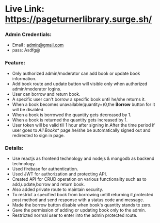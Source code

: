 # Live Link: https://pageturnerlibrary.surge.sh/
### Admin Credentials: 
  *  Email : admin@gmail.com
  *  pass: Asdfg@
### Feature:
  * Only authorized admin/moderator can add book or update book information.
  * Add book route and update button will visible only when authorized admin/moderator logins.
  * User can borrow and return book.
  * A specific user can't borrow a specific book until he/she returns it.
  * When a book becomes unavailable(quantity=)0,the **Borrow** button for it will be disabled.
  * When a book is borrowed the quantity gets decreased by 1.
  * When a book is returned the quantity gets increased by 1.
  * User token will be valid till 1 hour after signing in.After the time period if user goes to *All Books** page.he/she be automatically signed out and redirected to sign in page.

### Details:
  * Use reactjs as frontend technology and nodejs & mongodb as backend technology.
  * Used firebase for authentication.
  * Used JWT for authorization and protecting API.
  * Created API for CRUD operation on various functionality such as to add,update,borrow and return book.
  * Also added private route to maintain security.
  * To restrict a specified book from borrowing untill returning it,protected post method and send response with a status code and message.
  * Made the borrow button disable when book's quantity stands to zero.
  * Gave the permission of adding or updating book only to the admin.
  * Restricted normal user to enter into the admin protected route.
